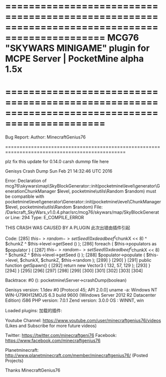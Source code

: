 
===============================================================================================
MCG76 "SKYWARS MINIGAME" plugin for MCPE Server | PocketMine alpha 1.5x
===============================================================================================

===============================================================================================
=
Bug Report:
Author: MinecraftGenius76 

================================================================================================


plz fix this update for 0.14.0 carsh dummp file here

Genisys Crash Dump Sun Feb 21 14:32:46 UTC 2016

Error: Declaration of mcg76\skywars\map\SkyBlockGenerator::init(pocketmine\level\generator\GenerationChunkManager $level, pocketmine\utils\Random $random) must be compatible with pocketmine\level\generator\Generator::init(pocketmine\level\ChunkManager $level, pocketmine\utils\Random $random)
File: /Darkcraft_SkyWars_v1.0.4.phar/src/mcg76/skywars/map/SkyBlockGenerator
Line: 294
Type: E_COMPILE_ERROR

THIS CRASH WAS CAUSED BY A PLUGIN
此次出错由插件引起

Code:
[285] 		$this->random->setSeed ( 0xdeadbeef ^ ($chunkX << 8) ^ $chunkZ ^ $this->level->getSeed () );
[286] 		foreach ( $this->populators as $populator ) {
[287] 			$this->random->setSeed ( 0xdeadbeef ^ ($chunkX << 8) ^ $chunkZ ^ $this->level->getSeed () );
[288] 			$populator->populate ( $this->level, $chunkX, $chunkZ, $this->random );
[289] 		}
[290] 	}
[291] 	public function getSpawn() {
[292] 		return new Vector3 ( 132, 57, 129 );
[293] 	}
[294] }
[295] 
[296] 
[297] 
[298] 
[299] 
[300] 
[301] 
[302] 
[303] 
[304] 

Backtrace:
#0 (): pocketmine\Server->crashDump(boolean)

Genisys version: 1.1dev #0 [Protocol 45; API 2.0.0]
uname -a: Windows NT WIN-U79KH12MOJS 6.3 build 9600 (Windows Server 2012 R2 Datacenter Edition) i586
PHP version: 7.0.1
Zend version: 3.0.0
OS : WINNT, win

Loaded plugins:
加载的插件:


Youtube Channel: https://www.youtube.com/user/minecraftgenius76/videos
(Likes and Subscribe for more future videos)

Twitter: https://twitter.com/minecraftgeni76
Facebook: https://www.facebook.com/minecraftgenius76

Planetminecraft: http://www.planetminecraft.com/member/minecraftgenius76/
(Posted Projects)

Thanks
MinecraftGenius76
